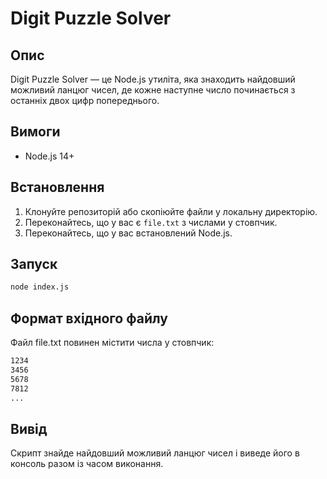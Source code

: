 # Digit Puzzle Solver

## Опис
Digit Puzzle Solver — це Node.js утиліта, яка знаходить найдовший можливий ланцюг чисел, де кожне наступне число починається з останніх двох цифр попереднього.

## Вимоги
- Node.js 14+

## Встановлення
1. Клонуйте репозиторій або скопіюйте файли у локальну директорію.
2. Переконайтесь, що у вас є `file.txt` з числами у стовпчик.
3. Переконайтесь, що у вас встановлений Node.js.

## Запуск
```sh
node index.js
```

## Формат вхідного файлу
Файл file.txt повинен містити числа у стовпчик:

```sh
1234
3456
5678
7812
...
```

## Вивід
Скрипт знайде найдовший можливий ланцюг чисел і виведе його в консоль разом із часом виконання.